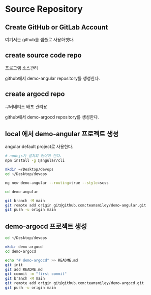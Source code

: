 # Source Repository

## Create GitHub or GitLab Account

여기서는 github를 샘플로 사용하겟다.

## create source code repo

프로그램 소스관리

github에서 demo-angular repository를 생성한다.

## create argocd repo

쿠버네티스 배포 관리용

github에서 demo-argocd repository를 생성한다.

## local 에서 demo-angular 프로젝트 생성

angular default project로 사용한다.

```bash
# nodejs가 설치되 있어야 한다.
npm install -g @angular/cli

mkdir ~/Desktop/devops
cd ~/Desktop/devops

ng new demo-angular --routing=true --style=scss

cd demo-angular

git branch -M main
git remote add origin git@github.com:teamsmiley/demo-angular.git
git push -u origin main
```

## demo-argocd 프로젝트 생성

```bash
cd ~/Desktop/devops

mkdir demo-argocd
cd demo-argocd

echo "# demo-argocd" >> README.md
git init
git add README.md
git commit -m "first commit"
git branch -M main
git remote add origin git@github.com:teamsmiley/demo-argocd.git
git push -u origin main
```

